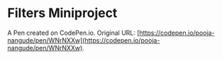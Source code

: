 # Filters Miniproject

A Pen created on CodePen.io. Original URL: [https://codepen.io/pooja-nangude/pen/WNrNXXw](https://codepen.io/pooja-nangude/pen/WNrNXXw).


